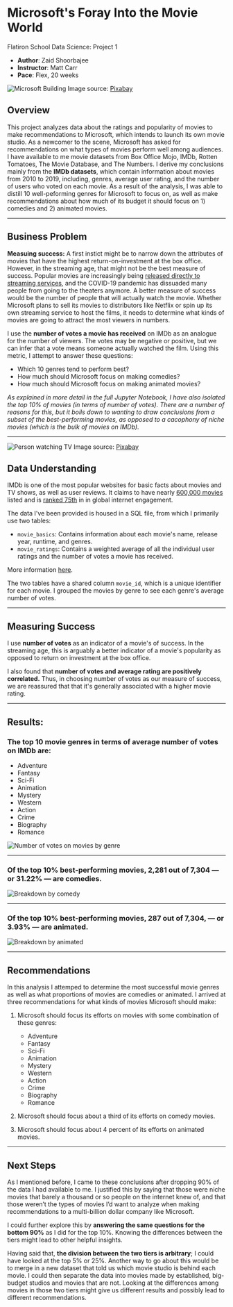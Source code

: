 # Microsoft's Foray Into the Movie World
Flatiron School Data Science: Project 1
- **Author**: Zaid Shoorbajee
- **Instructor**: Matt Carr
- **Pace**: Flex, 20 weeks

![Microsoft Building](./images/msft-bldg-cropped.jpg)
Image source: [Pixabay](https://pixabay.com/photos/building-cologne-facade-1011876/)

## Overview

This project analyzes data about the ratings and popularity of movies to make recommendations to Microsoft, which intends to launch its own movie studio. As a newcomer to the scene, Microsoft has asked for recommendations on what types of movies perform well among audiences. I have available to me movie datasets from Box Office Mojo, IMDb, Rotten Tomatoes, The Movie Database, and The Numbers. I derive my conclusions mainly from the **IMDb datasets**, which contain information about movies from 2010 to 2019, including, genres, average user rating, and the number of users who voted on each movie. As a result of the analysis, I was able to distill 10 well-peforming genres for Microsoft to focus on, as well as make recommendations about how much of its budget it should focus on 1) comedies and 2) animated movies.

___

## Business Problem

**Measuing success:** A first instict might be to narrow down the attributes of movies that have the highest return-on-investment at the box office. However, in the streaming age, that might not be the best measure of success. Popular movies are increasingly being [released directly to streaming services](https://variety.com/2022/film/box-office/disney-pixar-turning-red-disney-plus-subscribers-1235149836/), and the COVID-19 pandemic has dissuaded many people from going to the theaters anymore. A better measure of success would be the number of people that will actually watch the movie. Whether Microsoft plans to sell its movies to distributors like Netflix or spin up its own streaming service to host the films, it needs to determine what kinds of movies are going to attract the most viewers in numbers.

I use the **number of votes a movie has received** on IMDb as an analogue for the number of viewers. The votes may be negative or positive, but we can infer that a vote means someone actually watched the film. Using this metric, I attempt to answer these questions:

- Which 10 genres tend to perform best?
- How much should Microsoft focus on making comedies? 
- How much should Microsoft focus on making animated movies?

*As explained in more detail in the full Jupyter Notebook, I have also isolated the top 10% of movies (in terms of number of votes). There are a number of reasons for this, but it boils down to wanting to draw conclusions from a subset of the best-performing movies, as opposed to a cacophony of niche movies (which is the bulk of movies on IMDb).*
___

![Person watching TV](./images/streaming-cropped.jpg)
Image source: [Pixabay](https://pixabay.com/photos/tv-man-watching-room-office-3774381/)

## Data Understanding

IMDb is one of the most popular websites for basic facts about movies and TV shows, as well as user reviews. It claims to have nearly [600,000 movies](https://www.imdb.com/pressroom/stats/) listed and is [ranked 75th](https://www.alexa.com/siteinfo/imdb.com) in in global internet engagement. 

The data I've been provided is housed in a SQL file, from which I primarily use two tables:
- `movie_basics`: Contains information about each movie's name, release year, runtime, and genres.
- `movie_ratings`: Contains a weighted average of all the individual user ratings and the number of votes a movie has received.

More information [here](https://www.imdb.com/interfaces/).

The two tables have a shared column `movie_id`, which is a unique identifier for each movie. I grouped the movies by genre to see each genre's average number of votes.

---

## Measuring Success

I use **number of votes** as an indicator of a movie's of success. In the streaming age, this is arguably a better indicator of a movie's popularity as opposed to return on investment at the box office.

I also found that **number of votes and average rating are positively correlated.** Thus, in choosing number of votes as our measure of success, we are reassured that that it's generally associated with a higher movie rating.

---

## Results: 

### The top 10 movie genres in terms of average number of votes on IMDb are:
- Adventure
- Fantasy
- Sci-Fi
- Animation
- Mystery
- Western
- Action
- Crime
- Biography
- Romance

![Number of votes on movies by genre](./images/top_genres.png)

---

### Of the top 10% best-performing movies, 2,281 out of 7,304 — or 31.22% — are comedies.

![Breakdown by comedy](./images/comedies.png)

---

### Of the top 10% best-performing movies, 287 out of 7,304, — or 3.93% — are animated.

![Breakdown by animated](./images/animated.png)

---

## Recommendations

In this analysis I attemped to determine the most successful movie genres as well as what proportions of movies are comedies or animated. I arrived at three recommendations for what kinds of movies Microsoft should make:

1. Microsoft should focus its efforts on movies with some combination of these genres:

    - Adventure
    - Fantasy
    - Sci-Fi
    - Animation
    - Mystery
    - Western
    - Action
    - Crime
    - Biography
    - Romance
    
    
2. Microsoft should focus about a third of its efforts on comedy movies.

3. Microsoft should focus about 4 percent of its efforts on animated movies.
___

## Next Steps

As I mentioned before, I came to these conclusions after dropping 90% of the data I had available to me. I justified this by saying that those were niche movies that barely a thousand or so people on the internet knew of, and that those weren’t the types of movies I’d want to analyze when making recommendations to a multi-billion dollar company like Microsoft.

I could further explore this by **answering the same questions for the bottom 90%** as I did for the top 10%. Knowing the differences between the tiers might lead to other helpful insights.

Having said that, **the division between the two tiers is arbitrary**; I could have looked at the top 5% or 25%. Another way to go about this would be to merge in a new dataset that told us which movie studio is behind each movie. I could then separate the data into movies made by established, big-budget studios and movies that are not. Looking at the differences among movies in those two tiers might give us different results and possibly lead to different recommendations.
